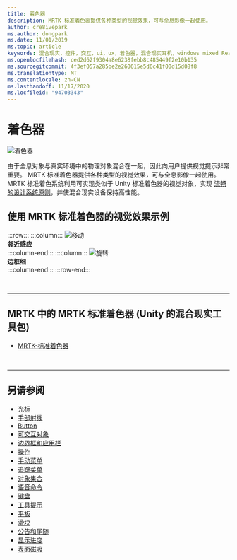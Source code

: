 ```yaml
---
title: 着色器
description: MRTK 标准着色器提供各种类型的视觉效果，可与全息影像一起使用。
author: cre8ivepark
ms.author: dongpark
ms.date: 11/01/2019
ms.topic: article
keywords: 混合现实，控件，交互，ui，ux，着色器，混合现实耳机，windows mixed Reality 耳机，虚拟现实耳机，HoloLens，MRTK，混合现实工具包，视觉效果
ms.openlocfilehash: ced2d62f9304a8e6238febb8c485449f2e10b135
ms.sourcegitcommit: 4f3ef057a285be2e260615e5d6c41f00d15d08f8
ms.translationtype: MT
ms.contentlocale: zh-CN
ms.lasthandoff: 11/17/2020
ms.locfileid: "94703343"
---
```

# <a name="shader"></a>着色器

![着色器](images/UX_Hero_StandardShader.jpg)

由于全息对象与真实环境中的物理对象混合在一起，因此向用户提供视觉提示非常重要。 MRTK 标准着色器提供各种类型的视觉效果，可与全息影像一起使用。 MRTK 标准着色系统利用可实现类似于 Unity 标准着色器的视觉对象，实现 [流畅的设计系统原则](https://www.microsoft.com/design/fluent/#/)，并使混合现实设备保持高性能。
<br>

## <a name="examples-of-visual-effects-using-mrtk-standard-shader"></a>使用 MRTK 标准着色器的视觉效果示例 
:::row:::
    :::column:::
       ![移动](images/UX_Button_Affordance_ProximityLight.jpg)<br>
       **邻近感应**<br>
    :::column-end:::
    :::column:::
       ![旋转](images/UX_Button_Affordance_FocusHighlight.jpg)<br>
        **边框细**<br>
    :::column-end:::
:::row-end:::

<br>

---

## <a name="mrtk-standard-shader-in-mrtk-mixed-reality-toolkit-for-unity"></a>MRTK 中的 MRTK 标准着色器 (Unity 的混合现实工具包) 

* [MRTK-标准着色器](https://microsoft.github.io/MixedRealityToolkit-Unity/Documentation/README_MRTKStandardShader.html)


<br>

---

## <a name="see-also"></a>另请参阅

* [光标](cursors.md)
* [手部射线](point-and-commit.md)
* [Button](button.md)
* [可交互对象](interactable-object.md)
* [边界框和应用栏](app-bar-and-bounding-box.md)
* [操作](direct-manipulation.md)
* [手动菜单](hand-menu.md)
* [追踪菜单](near-menu.md)
* [对象集合](object-collection.md)
* [语音命令](voice-input.md)
* [键盘](keyboard.md)
* [工具提示](tooltip.md)
* [平板](slate.md)
* [滑块](slider.md)
* [公告和尾随](billboarding-and-tag-along.md)
* [显示进度](progress.md)
* [表面磁吸](surface-magnetism.md)
